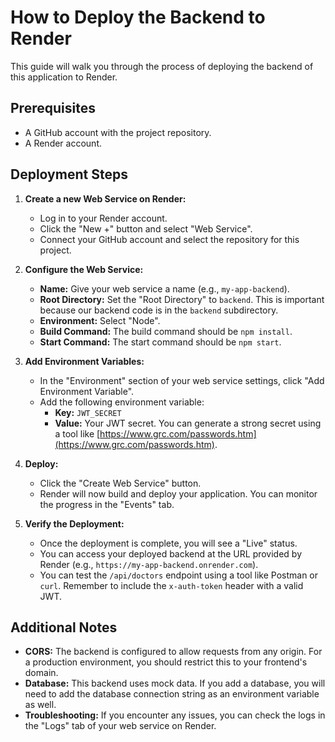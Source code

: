 # How to Deploy the Backend to Render

This guide will walk you through the process of deploying the backend of this application to Render.

## Prerequisites

* A GitHub account with the project repository.
* A Render account.

## Deployment Steps

1. **Create a new Web Service on Render:**
   - Log in to your Render account.
   - Click the "New +" button and select "Web Service".
   - Connect your GitHub account and select the repository for this project.

2. **Configure the Web Service:**
   - **Name:** Give your web service a name (e.g., `my-app-backend`).
   - **Root Directory:** Set the "Root Directory" to `backend`. This is important because our backend code is in the `backend` subdirectory.
   - **Environment:** Select "Node".
   - **Build Command:** The build command should be `npm install`.
   - **Start Command:** The start command should be `npm start`.

3. **Add Environment Variables:**
   - In the "Environment" section of your web service settings, click "Add Environment Variable".
   - Add the following environment variable:
     - **Key:** `JWT_SECRET`
     - **Value:** Your JWT secret. You can generate a strong secret using a tool like [https://www.grc.com/passwords.htm](https://www.grc.com/passwords.htm).

4. **Deploy:**
   - Click the "Create Web Service" button.
   - Render will now build and deploy your application. You can monitor the progress in the "Events" tab.

5. **Verify the Deployment:**
   - Once the deployment is complete, you will see a "Live" status.
   - You can access your deployed backend at the URL provided by Render (e.g., `https://my-app-backend.onrender.com`).
   - You can test the `/api/doctors` endpoint using a tool like Postman or `curl`. Remember to include the `x-auth-token` header with a valid JWT.

## Additional Notes

* **CORS:** The backend is configured to allow requests from any origin. For a production environment, you should restrict this to your frontend's domain.
* **Database:** This backend uses mock data. If you add a database, you will need to add the database connection string as an environment variable as well.
* **Troubleshooting:** If you encounter any issues, you can check the logs in the "Logs" tab of your web service on Render.
